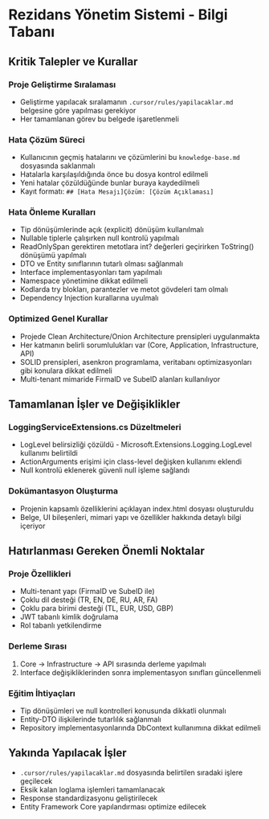 # Rezidans Yönetim Sistemi - Bilgi Tabanı

## Kritik Talepler ve Kurallar

### Proje Geliştirme Sıralaması
- Geliştirme yapılacak sıralamanın `.cursor/rules/yapilacaklar.md` belgesine göre yapılması gerekiyor
- Her tamamlanan görev bu belgede işaretlenmeli

### Hata Çözüm Süreci
- Kullanıcının geçmiş hatalarını ve çözümlerini bu `knowledge-base.md` dosyasında saklanmalı
- Hatalarla karşılaşıldığında önce bu dosya kontrol edilmeli
- Yeni hatalar çözüldüğünde bunlar buraya kaydedilmeli
- Kayıt formatı: `## [Hata Mesajı]Çözüm: [Çözüm Açıklaması]`

### Hata Önleme Kuralları
- Tip dönüşümlerinde açık (explicit) dönüşüm kullanılmalı
- Nullable tiplerle çalışırken null kontrolü yapılmalı
- ReadOnlySpan<byte> gerektiren metotlara int? değerleri geçirirken ToString() dönüşümü yapılmalı
- DTO ve Entity sınıflarının tutarlı olması sağlanmalı
- Interface implementasyonları tam yapılmalı
- Namespace yönetimine dikkat edilmeli
- Kodlarda try blokları, parantezler ve metot gövdeleri tam olmalı
- Dependency Injection kurallarına uyulmalı

### Optimized Genel Kurallar
- Projede Clean Architecture/Onion Architecture prensipleri uygulanmakta
- Her katmanın belirli sorumlulukları var (Core, Application, Infrastructure, API)
- SOLID prensipleri, asenkron programlama, veritabanı optimizasyonları gibi konulara dikkat edilmeli
- Multi-tenant mimaride FirmaID ve SubeID alanları kullanılıyor

## Tamamlanan İşler ve Değişiklikler

### LoggingServiceExtensions.cs Düzeltmeleri
- LogLevel belirsizliği çözüldü - Microsoft.Extensions.Logging.LogLevel kullanımı belirtildi
- ActionArguments erişimi için class-level değişken kullanımı eklendi
- Null kontrolü eklenerek güvenli null işleme sağlandı

### Dokümantasyon Oluşturma
- Projenin kapsamlı özelliklerini açıklayan index.html dosyası oluşturuldu
- Belge, UI bileşenleri, mimari yapı ve özellikler hakkında detaylı bilgi içeriyor

## Hatırlanması Gereken Önemli Noktalar

### Proje Özellikleri
- Multi-tenant yapı (FirmaID ve SubeID ile)
- Çoklu dil desteği (TR, EN, DE, RU, AR, FA)
- Çoklu para birimi desteği (TL, EUR, USD, GBP)
- JWT tabanlı kimlik doğrulama
- Rol tabanlı yetkilendirme

### Derleme Sırası
1. Core → Infrastructure → API sırasında derleme yapılmalı
2. Interface değişikliklerinden sonra implementasyon sınıfları güncellenmeli

### Eğitim İhtiyaçları
- Tip dönüşümleri ve null kontrolleri konusunda dikkatli olunmalı
- Entity-DTO ilişkilerinde tutarlılık sağlanmalı
- Repository implementasyonlarında DbContext kullanımına dikkat edilmeli

## Yakında Yapılacak İşler
- `.cursor/rules/yapilacaklar.md` dosyasında belirtilen sıradaki işlere geçilecek
- Eksik kalan loglama işlemleri tamamlanacak
- Response standardizasyonu geliştirilecek
- Entity Framework Core yapılandırması optimize edilecek 